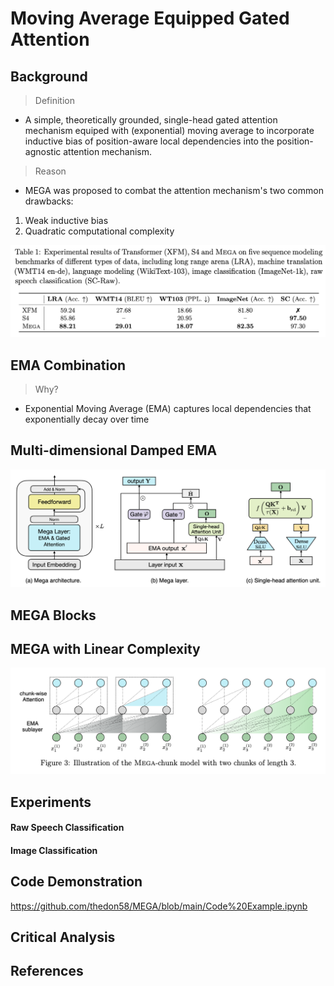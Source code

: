 # Moving Average Equipped Gated Attention

## Background

> Definition
* A simple, theoretically grounded, single-head gated attention mechanism equiped with (exponential) moving average to incorporate inductive bias of position-aware local dependencies into the position-agnostic attention mechanism.

> Reason
* MEGA was proposed to combat the attention mechanism's two common drawbacks:
1. Weak inductive bias
2. Quadratic computational complexity

![GitHub Logo](/Images/XFM.png)


## EMA Combination
> Why?
* Exponential Moving Average (EMA) captures local dependencies that exponentially decay over time


## Multi-dimensional Damped EMA
![GitHub Logo](/Images/MEGA.png)


##



## MEGA Blocks



## MEGA with Linear Complexity
![GitHub Logo](/Images/MEGA_Chunk.png)


## Experiments



#### Raw Speech Classification



#### Image Classification



## Code Demonstration

https://github.com/thedon58/MEGA/blob/main/Code%20Example.ipynb


## Critical Analysis



## References

